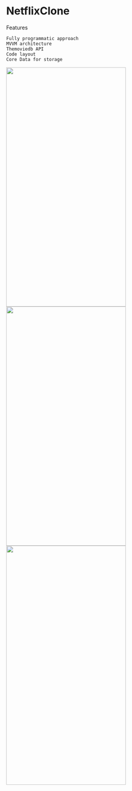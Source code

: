 # NetflixClone

Features

```
Fully programmatic approach
MVVM architecture
Themoviedb API 
Code layout
Core Data for storage
```
<img src="https://user-images.githubusercontent.com/112777366/206864624-70f95c62-bcc7-4444-8633-d7b505759c60.gif" width="320" height="640">     <img src="https://user-images.githubusercontent.com/112777366/205376899-aae3aa82-d9bd-4370-b3df-aa1634b89628.gif" width="320" height="640">  <img src="https://user-images.githubusercontent.com/112777366/205376907-26107a1a-7b9a-4939-bd1c-2de48cbbad89.gif" width="320" height="640">


